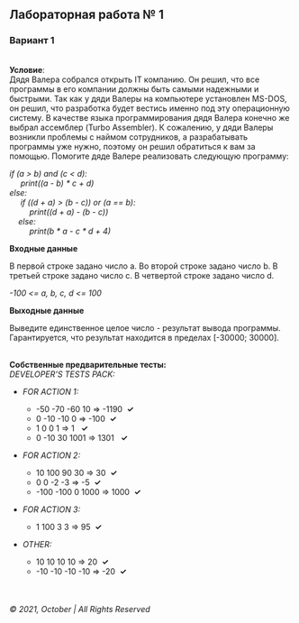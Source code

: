 ## Лабораторная работа № 1 
### Вариант 1

&nbsp;   
__Условие__:  
Дядя Валера собрался открыть IT компанию. Он решил, что все программы в его компании должны быть самыми надежными и быстрыми. Так как у дяди Валеры на компьютере установлен MS-DOS, он решил, что разработка будет вестись именно под эту операционную систему. В качестве языка программирования дядя Валера конечно же выбрал ассемблер (Turbo Assembler).
К сожалению, у дяди Валеры возникли проблемы с наймом сотрудников, а разрабатывать программы уже нужно, поэтому он решил обратиться к вам за помощью.
Помогите дяде Валере реализовать следующую программу:

_if (a > b) and (c < d):  
&nbsp;&nbsp;&nbsp;&nbsp;&nbsp;print((a - b) * c + d)  
else:    
&nbsp;&nbsp;&nbsp;&nbsp;&nbsp;if ((d + a) > (b - c)) or (a == b):  
&nbsp;&nbsp;&nbsp;&nbsp;&nbsp;&nbsp;&nbsp;&nbsp;&nbsp;print((d + a) - (b - c))  
&nbsp;&nbsp;&nbsp;&nbsp;else:  
&nbsp;&nbsp;&nbsp;&nbsp;&nbsp;&nbsp;&nbsp;&nbsp;&nbsp;print(b * a - c * d + 4)_  

__Входные данные__

В первой строке задано число a. Во второй строке задано число b. В третьей строке задано число c. В четвертой строке задано число d.

_-100 <= a, b, c, d <= 100_


__Выходные данные__

Выведите единственное целое число - результат вывода программы. Гарантируется, что результат находится в пределах [-30000; 30000].

&nbsp;  
__Собственные предварительные тесты:__  
_DEVELOPER'S TESTS PACK:_

* _FOR ACTION 1:_  
    * -50 -70 -60 10 => -1190&nbsp;&nbsp;__✓__  
    * 0 -10 -10 0 => -100&nbsp;&nbsp;__✓__  
    * 1 0 0 1 => 1 &nbsp;&nbsp;__✓__  
    * 0 -10 30 1001 => 1301       &nbsp;&nbsp;__✓__  

* _FOR ACTION 2:_  
    * 10 100 90 30 => 30&nbsp;&nbsp;__✓__  
    * 0 0 -2 -3 => -5&nbsp;&nbsp;__✓__  
    * -100 -100 0 1000 => 1000&nbsp;&nbsp;__✓__

* _FOR ACTION 3:_ 
    * 1 100 3 3 => 95&nbsp;&nbsp;__✓__  

* _OTHER:_  
    * 10 10 10 10 => 20&nbsp;&nbsp;__✓__  
    * -10 -10 -10 -10 => -20&nbsp;&nbsp;__✓__  


&nbsp;  
###### © 2021, October | All Rights Reserved
